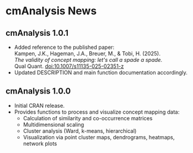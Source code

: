 # cmAnalysis News

## cmAnalysis 1.0.1

* Added reference to the published paper:  
  Kampen, J.K., Hageman, J.A., Breuer, M., & Tobi, H. (2025).  
  *The validity of concept mapping: let's call a spade a spade.*  
  Qual Quant. <doi:10.1007/s11135-025-02351-z>
* Updated DESCRIPTION and main function documentation accordingly.

## cmAnalysis 1.0.0

* Initial CRAN release.
* Provides functions to process and visualize concept mapping data:
  - Calculation of similarity and co-occurrence matrices
  - Multidimensional scaling
  - Cluster analysis (Ward, k-means, hierarchical)
  - Visualization via point cluster maps, dendrograms, heatmaps, network plots
